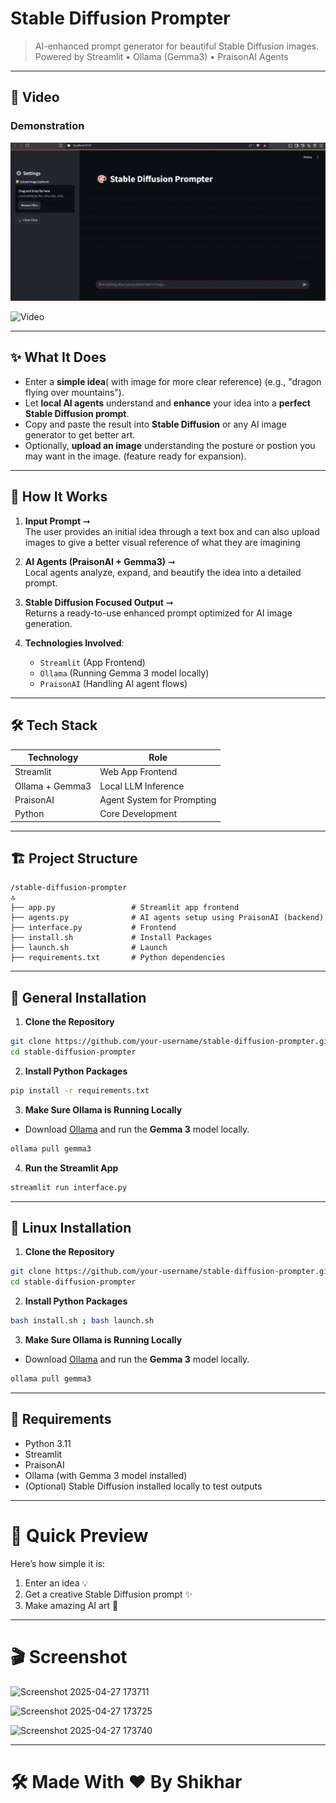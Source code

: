 # Stable Diffusion Prompter

> AI-enhanced prompt generator for beautiful Stable Diffusion images.  
> Powered by Streamlit • Ollama (Gemma3) • PraisonAI Agents

---

## 📸 Video
### Demonstration
![Video](app/video/1.gif)

![Video](app/video/video.gif)


---

## ✨ What It Does

- Enter a **simple idea**( with image for more clear reference) (e.g., "dragon flying over mountains").
- Let **local AI agents** understand and **enhance** your idea into a **perfect Stable Diffusion prompt**.
- Copy and paste the result into **Stable Diffusion** or any AI image generator to get better art.
- Optionally, **upload an image** understanding the posture or postion you may want in the image. (feature ready for expansion).

---

## 🦰 How It Works

1. **Input Prompt** ➞  
   The user provides an initial idea through a text box and can also upload images to give a better visual reference of what they are imagining

2. **AI Agents (PraisonAI + Gemma3)** ➞  
   Local agents analyze, expand, and beautify the idea into a detailed prompt.

3. **Stable Diffusion Focused Output** ➞  
   Returns a ready-to-use enhanced prompt optimized for AI image generation.

4. **Technologies Involved**:
   - `Streamlit` (App Frontend)
   - `Ollama` (Running Gemma 3 model locally)
   - `PraisonAI` (Handling AI agent flows)

---

## 🛠️ Tech Stack

| Technology         | Role                       |
|--------------------|-----------------------------|
| Streamlit          | Web App Frontend            |
| Ollama + Gemma3    | Local LLM Inference         |
| PraisonAI          | Agent System for Prompting  |
| Python             | Core Development            |

---

## 🏗️ Project Structure

```
/stable-diffusion-prompter
🔝
├── app.py                 # Streamlit app frontend
├── agents.py              # AI agents setup using PraisonAI (backend)
├── interface.py           # Frontend
├── install.sh             # Install Packages
├── launch.sh              # Launch
├── requirements.txt       # Python dependencies
```

---

## 🚀 General Installation

1. **Clone the Repository**  
```bash
git clone https://github.com/your-username/stable-diffusion-prompter.git
cd stable-diffusion-prompter
```

2. **Install Python Packages**  
```bash
pip install -r requirements.txt
```

3. **Make Sure Ollama is Running Locally**  
- Download [Ollama](https://ollama.ai/) and run the **Gemma 3** model locally.
```bash
ollama pull gemma3
```

4. **Run the Streamlit App**  
```bash
streamlit run interface.py
```
---
## 🚀 Linux Installation

1. **Clone the Repository**  
```bash
git clone https://github.com/your-username/stable-diffusion-prompter.git
cd stable-diffusion-prompter
```

2. **Install Python Packages**  
```bash
bash install.sh ; bash launch.sh
```

3. **Make Sure Ollama is Running Locally**  
- Download [Ollama](https://ollama.ai/) and run the **Gemma 3** model locally.
```bash
ollama pull gemma3
```
---

## 📜 Requirements

- Python 3.11
- Streamlit
- PraisonAI
- Ollama (with Gemma 3 model installed)
- (Optional) Stable Diffusion installed locally to test outputs

---

# 🚀 Quick Preview

Here’s how simple it is:
1. Enter an idea 💡
2. Get a creative Stable Diffusion prompt ✨
3. Make amazing AI art 🎨

---

# 🎬 Screenshot 
![Screenshot 2025-04-27 173711](https://github.com/user-attachments/assets/579734dc-0b57-4b38-9ffe-f576f4c27b22)

![Screenshot 2025-04-27 173725](https://github.com/user-attachments/assets/23b2c5c7-9f16-4041-9a95-7af6d1f8762b)

![Screenshot 2025-04-27 173740](https://github.com/user-attachments/assets/19523f70-9196-464c-979d-af94ed37da46)




---

# 🛠️ Made With ❤️ By Shikhar

